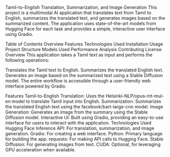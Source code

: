 Tamil-to-English Translation, Summarization, and Image Generation
This project is a multimodal AI application that translates text from Tamil to English, summarizes the translated text, and generates images based on the summarized content. The application uses state-of-the-art models from Hugging Face for each task and provides a simple, interactive user interface using Gradio.

Table of Contents
Overview
Features
Technologies Used
Installation
Usage
Project Structure
Models Used
Performance Analysis
Contributing
License
Overview
This application takes a Tamil text as input and performs the following operations:

Translates the Tamil text to English.
Summarizes the translated English text.
Generates an image based on the summarized text using a Stable Diffusion model.
The entire workflow is accessible through a user-friendly web interface powered by Gradio.

Features
Tamil-to-English Translation: Uses the Helsinki-NLP/opus-mt-mul-en model to translate Tamil input into English.
Summarization: Summarizes the translated English text using the facebook/bart-large-cnn model.
Image Generation: Generates an image from the summary using the Stable Diffusion model.
Interactive UI: Built using Gradio, providing an easy-to-use interface for users to interact with the application.
Technologies Used
Hugging Face Inference API: For translation, summarization, and image generation.
Gradio: For creating a web interface.
Python: Primary language for building the app.
requests: For making API calls to Hugging Face.
Stable Diffusion: For generating images from text.
CUDA: Optional, for leveraging GPU acceleration when available.

